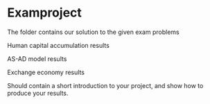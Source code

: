 # Examproject

The folder contains our solution to the given exam problems

Human capital accumulation
results

AS-AD model
results

Exchange economy
results


Should contain a short introduction to your project, and show how to produce your results.
